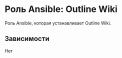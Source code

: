 # Роль Ansible: Outline Wiki

Роль Ansible, которая устанавливает Outline Wiki.

## Зависимости

Нет
